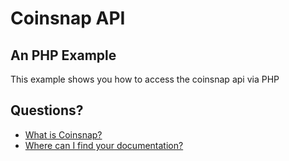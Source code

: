 # Coinsnap API
## An PHP Example

This example shows you how to access the coinsnap api via PHP

## Questions?
* [What is Coinsnap?](http://www.coinsnap.eu)
* [Where can I find your documentation?](http://doc.coinsnap.eu)
